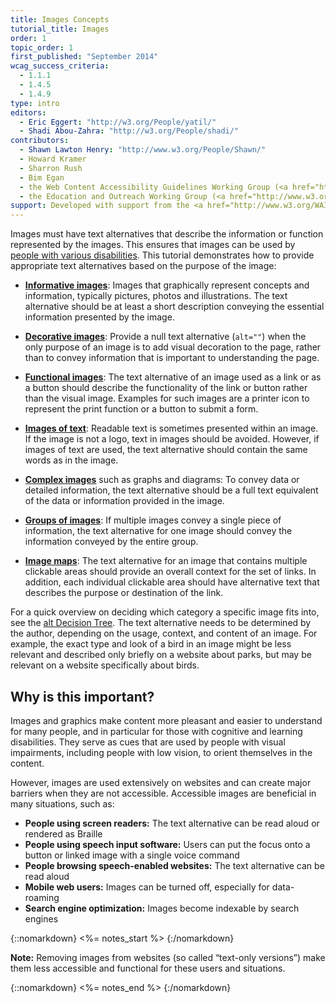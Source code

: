 ```yaml
---
title: Images Concepts
tutorial_title: Images
order: 1
topic_order: 1
first_published: "September 2014"
wcag_success_criteria:
  - 1.1.1
  - 1.4.5
  - 1.4.9
type: intro
editors:
  - Eric Eggert: "http://w3.org/People/yatil/"
  - Shadi Abou-Zahra: "http://w3.org/People/shadi/"
contributors:
  - Shawn Lawton Henry: "http://www.w3.org/People/Shawn/"
  - Howard Kramer
  - Sharron Rush
  - Bim Egan
  - the Web Content Accessibility Guidelines Working Group (<a href="http://www.w3.org/WAI/GL/">WCAG WG</a>)
  - the Education and Outreach Working Group (<a href="http://www.w3.org/WAI/EO/">EOWG</a>)
support: Developed with support from the <a href="http://www.w3.org/WAI/ACT/">WAI-ACT project</a>, co-funded by the <strong>European Commission <abbr title="Information Society Technologies">IST</abbr> Programme</strong>.
---
```


Images must have text alternatives that describe the information or function represented by the images. This ensures that images can be used by [people with various disabilities](#why-is-this-important). This tutorial demonstrates how to provide appropriate text alternatives based on the purpose of the image:

-   **[Informative images](informative.html)**: Images that graphically represent concepts and information, typically pictures, photos and illustrations. The text alternative should be at least a short description conveying the essential information presented by the image.

-   **[Decorative images](decorative.html)**: Provide a null text alternative (`alt=""`) when the only purpose of an image is to add visual decoration to the page, rather than to convey information that is important to understanding the page.

-   **[Functional images](functional.html)**: The text alternative of an image used as a link or as a button should describe the functionality of the link or button rather than the visual image. Examples for such images are a printer icon to represent the print function or a button to submit a form.

-   **[Images of text](textual.html)**: Readable text is sometimes presented within an image. If the image is not a logo, text in images should be avoided. However, if images of text are used, the text alternative should contain the same words as in the image.

-   **[Complex images](complex.html)** such as graphs and diagrams: To convey data or detailed information, the text alternative should be a full text equivalent of the data or information provided in the image.

-   **[Groups of images](groups.html)**: If multiple images convey a single piece of information, the text alternative for one image should convey the information conveyed by the entire group.

-   **[Image maps](imagemap.html)**: The text alternative for an image that contains multiple clickable areas should provide an overall context for the set of links. In addition, each individual clickable area should have alternative text that describes the purpose or destination of the link.

For a quick overview on deciding which category a specific image fits into, see the [alt Decision Tree](decision-tree.html). The text alternative needs to be determined by the author, depending on the usage, context, and content of an image. For example, the exact type and look of a bird in an image might be less relevant and described only briefly on a website about parks, but may be relevant on a website specifically about birds.

## Why is this important?

Images and graphics make content more pleasant and easier to understand for many people, and in particular for those with cognitive and learning disabilities. They serve as cues that are used by people with visual impairments, including people with low vision, to orient themselves in the content.

However, images are used extensively on websites and can create major barriers when they are not accessible. Accessible images are beneficial in many situations, such as:

-   **People using screen readers:** The text alternative can be read aloud or rendered as Braille
-   **People using speech input software:** Users can put the focus onto a button or linked image with a single voice command
-   **People browsing speech-enabled websites:** The text alternative can be read aloud
-   **Mobile web users:** Images can be turned off, especially for data-roaming
-   **Search engine optimization:** Images become indexable by search engines


{::nomarkdown}
<%= notes_start %>
{:/nomarkdown}

**Note:** Removing images from websites (so called “text-only versions”) make them less accessible and functional for these users and situations.

{::nomarkdown}
<%= notes_end %>
{:/nomarkdown}
